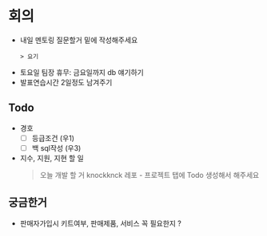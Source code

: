 # 회의
- 내일 멘토링 질문할거 밑에 작성해주세요
    ```text
    > 요기
    ```
- 토요일 팀장 휴무: 금요일까지 db 얘기하기
- 발표연습시간 2일정도 남겨주기

## Todo
- 경호
    - [ ] 등급조건 (우1)
    - [ ]  백 sql작성 (우3)

- 지수, 지원, 지현 할 일
    > 오늘 개발 할 거 knockknck 레포 - 프로젝트 탭에 Todo 생성해서 해주세요

## 궁금한거
- 판매자가입시 키트여부, 판매제품, 서비스 꼭 필요한지 ?
